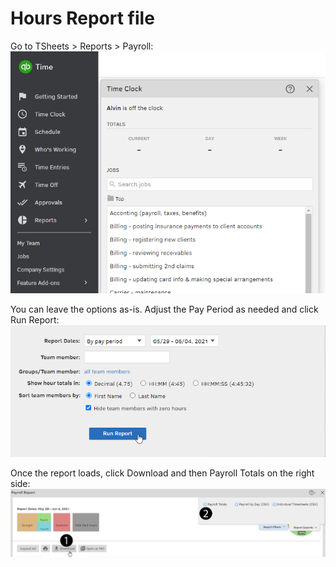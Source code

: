 # Hours Report file

Go to TSheets &gt; Reports &gt; Payroll:
![TSheets-Reports-Payroll](../assets/tsheets-hours-report-01.png)

You can leave the options as-is. Adjust the Pay Period as needed and click Run Report:
![Run Report button](../assets/tsheets-hours-report-02.png)

Once the report loads, click Download and then Payroll Totals on the right side:
![Download-Payroll Totals](../assets/tsheets-hours-report-03.png)
